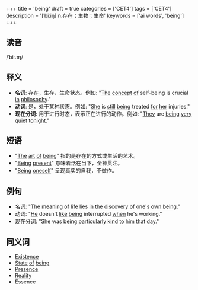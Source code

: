 +++
title = 'being'
draft = true
categories = ['CET4']
tags = ['CET4']
description = '[ˈbiːiŋ] n.存在；生物；生命'
keywords = ['ai words', 'being']
+++

## 读音
/ˈbiː.ɪŋ/

## 释义
- **名词**: 存在，生存，生命状态。例如: "[The](/zh/post/the/) [concept](/zh/post/concept/) [of](/zh/post/of/) self-being is crucial [in](/zh/post/in/) [philosophy](/zh/post/philosophy/)."
- **动词**: 是，处于某种状态。例如: "[She](/zh/post/she/) is [still](/zh/post/still/) [being](/zh/post/being/) treated [for](/zh/post/for/) [her](/zh/post/her/) injuries."
- **现在分词**: 用于进行时态，表示正在进行的动作。例如: "[They](/zh/post/they/) are [being](/zh/post/being/) [very](/zh/post/very/) [quiet](/zh/post/quiet/) [tonight](/zh/post/tonight/)."

## 短语
- "[The](/zh/post/the/) [art](/zh/post/art/) [of](/zh/post/of/) [being](/zh/post/being/)" 指的是存在的方式或生活的艺术。
- "[Being](/zh/post/being/) [present](/zh/post/present/)" 意味着活在当下，全神贯注。
- "[Being](/zh/post/being/) [oneself](/zh/post/oneself/)" 呈现真实的自我，不做作。

## 例句
- 名词: "[The](/zh/post/the/) [meaning](/zh/post/meaning/) [of](/zh/post/of/) [life](/zh/post/life/) lies [in](/zh/post/in/) [the](/zh/post/the/) [discovery](/zh/post/discovery/) [of](/zh/post/of/) one's [own](/zh/post/own/) [being](/zh/post/being/)."
- 动词: "[He](/zh/post/he/) doesn't [like](/zh/post/like/) [being](/zh/post/being/) interrupted [when](/zh/post/when/) he's working."
- 现在分词: "[She](/zh/post/she/) was [being](/zh/post/being/) [particularly](/zh/post/particularly/) [kind](/zh/post/kind/) [to](/zh/post/to/) [him](/zh/post/him/) [that](/zh/post/that/) [day](/zh/post/day/)."

## 同义词
- [Existence](/zh/post/existence/)
- [State](/zh/post/state/) [of](/zh/post/of/) [being](/zh/post/being/)
- [Presence](/zh/post/presence/)
- [Reality](/zh/post/reality/)
- Essence

